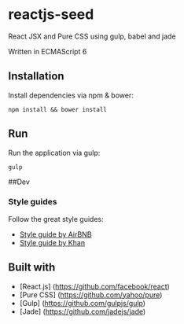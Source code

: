 # reactjs-seed
React JSX and Pure CSS using gulp, babel and jade

Written in ECMAScript 6

## Installation

Install dependencies via npm & bower:

```npm install && bower install```

## Run

Run the application via gulp:

```gulp```

##Dev

### Style guides

Follow the great style guides:

 - [Style guide by AirBNB](https://github.com/airbnb/javascript/tree/master/react)
 - [Style guide by Khan](https://github.com/Khan/style-guides/blob/master/style/react.md)

## Built with

 - [React.js] (https://github.com/facebook/react)
 - [Pure CSS] (https://github.com/yahoo/pure)
 - [Gulp] (https://github.com/gulpjs/gulp)
 - [Jade] (https://github.com/jadejs/jade)